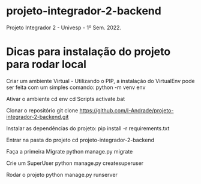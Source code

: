 # projeto-integrador-2-backend
Projeto Integrador 2 - Univesp - 1º Sem. 2022.

# Dicas para instalação do projeto para rodar local

Criar um ambiente Virtual - Utilizando o PIP, a instalação do VirtualEnv pode ser feita com um simples comando:
python -m venv env

Ativar o ambiente
cd env
cd Scripts
activate.bat

Clonar o repositório
git clone https://github.com/I-Andrade/projeto-integrador-2-backend.git

Instalar as dependências do projeto:
pip install -r requirements.txt

Entrar na pasta do projeto
cd projeto-integrador-2-backend

Faça a primeira Migrate
python manage.py migrate

Crie um SuperUser
python manage.py createsuperuser

Rodar o projeto
python manage.py runserver




